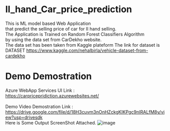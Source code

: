 # II_hand_Car_price_prediction
This is ML model based Web Application<br>
 that predict the selling price of car for II hand selling.
<br>
The Application is Trained on Random Forest Classifiers Algorithm
<br> by using the data set from CarDekho website.
<br> The data set has been taken from Kaggle plateform
The link for dataset is DATASET https://www.kaggle.com/nehalbirla/vehicle-dataset-from-cardekho

# Demo Demostration 
Azure WebApp Services UI Link : https://carpricepridiction.azurewebsites.net/
<br> <br> Demo Video Demostration Link : https://drive.google.com/file/d/18H3cuvm3nOnHZckgKIKPgc9nlRALfM8y/view?usp=drivesdk
<br>Here is Some Output ScreenShot Attached.
![image](https://user-images.githubusercontent.com/69205225/152641497-5b53a842-81ff-4e1e-a00a-8c0aaec64ae3.png)

